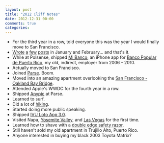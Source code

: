 ```yaml
---
layout: post
title: "2012 Cliff Notes"
date: 2012-12-31 00:00
comments: true
categories: 
---
```


- For the third year in a row, told everyone this was the year I would finally move to San Francisco.
- [Wrote](http://hectorramos.com/ports/) [a](http://hectorramos.com/why-english/) [few](http://hectorramos.com/barcamp-mayaguez-announcement/) [posts](http://hectorramos.com/amazon-fined/) in January and February... and that's it.
- While at Polsense, shipped [Mi Banco](http://itunes.apple.com/us/app/mi-banco-mobile/id508421942?mt=8&partnerId=30&siteID=0vi3B*bE4bc), an iPhone app for [Banco Popular de Puerto Rico](http://bppr.com), my old, indirect, employer from 2006 - 2010.
- Actually moved to San Francisco.
- Joined [Parse](https://parse.com). Boom.
- Moved into an amazing apartment overlooking the [San Francisco - Oakland Bay Bridge](http://instagram.com/p/KQlOQDrHKy/).
- Attended Apple's WWDC for the fourth year in a row.
- Shipped [Anypic](https://anypic.org) at Parse.
- Learned to surf.
- Did a lot of [hiking](http://instagram.com/p/PIWm4xLHKD/).
- Started doing more public speaking.
- Shipped [IVU Loto App 3.0](http://ivulotoapp.com).
- Visited Napa, [Yosemite Valley](http://instagram.com/p/S1_ICDLHDy/), and [Las Vegas](http://instagram.com/p/StT0Z3LHB8/) for the first time.
- Learned how to shave with a [double edge safety razor](http://www.amazon.com/gp/product/B000NL0T1G/ref=as_li_ss_tl?ie=UTF8&tag=hectorrcom-20&linkCode=as2&camp=1789&creative=390957&creativeASIN=B000NL0T1G).
- Still haven't sold my old apartment in Trujillo Alto, Puerto Rico.
- Anyone interested in buying my black 2003 Toyota Matrix?